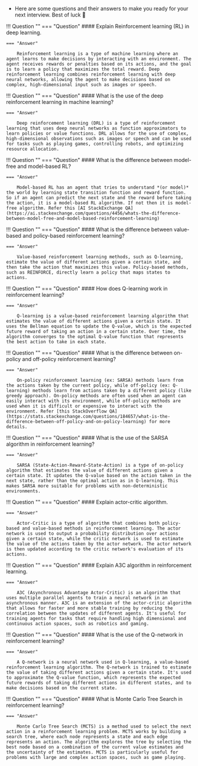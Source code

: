 
- Here are some questions and their answers to make you ready for your next interview. Best of luck :wave:
 
!!! Question ""
    === "Question"
        #### Explain Reinforcement learning (RL) in deep learning. 

    === "Answer"
        
        Reinforcement learning is a type of machine learning where an agent learns to make decisions by interacting with an environment. The agent receives rewards or penalties based on its actions, and the goal is to learn a policy that maximizes the total reward. Deep reinforcement learning combines reinforcement learning with deep neural networks, allowing the agent to make decisions based on complex, high-dimensional input such as images or speech.

!!! Question ""
    === "Question"
        #### What is the use of the deep reinforcement learning in machine learning?

    === "Answer"
        
        Deep reinforcement learning (DRL) is a type of reinforcement learning that uses deep neural networks as function approximators to learn policies or value functions. DRL allows for the use of complex, high-dimensional observations such as images or speech and can be used for tasks such as playing games, controlling robots, and optimizing resource allocation.

!!! Question ""
    === "Question"
        #### What is the difference between model-free and model-based RL?

    === "Answer"

        Model-based RL has an agent that tries to understand *(or model)* the world by learning state transition function and reward function. So if an agent can predict the next state and the reward before taking the action, it is a model-based RL algorithm. If not then it is model-free algorithm. Refer this [AI StackExchange QA](https://ai.stackexchange.com/questions/4456/whats-the-difference-between-model-free-and-model-based-reinforcement-learning)

!!! Question ""
    === "Question"
        #### What is the difference between value-based and policy-based reinforcement learning?

    === "Answer"
        
        Value-based reinforcement learning methods, such as Q-learning, estimate the value of different actions given a certain state, and then take the action that maximizes this value. Policy-based methods, such as REINFORCE, directly learn a policy that maps states to actions.

!!! Question ""
    === "Question"
        #### How does Q-learning work in reinforcement learning?

    === "Answer"
        
        Q-learning is a value-based reinforcement learning algorithm that estimates the value of different actions given a certain state. It uses the Bellman equation to update the Q-value, which is the expected future reward of taking an action in a certain state. Over time, the algorithm converges to the optimal Q-value function that represents the best action to take in each state.

!!! Question ""
    === "Question"
        #### What is the difference between on-policy and off-policy reinforcement learning?

    === "Answer"
        
        On-policy reinforcement learning (ex: SARSA) methods learn from the actions taken by the current policy, while off-policy (ex: Q-learning) methods learn from actions taken by a different policy (like greedy approach). On-policy methods are often used when an agent can easily interact with its environment, while off-policy methods are used when it is difficult or expensive to interact with the environment. Refer [this StackOverflow QA](https://stats.stackexchange.com/questions/184657/what-is-the-difference-between-off-policy-and-on-policy-learning) for more details.

!!! Question ""
    === "Question"
        #### What is the use of the SARSA algorithm in reinforcement learning?

    === "Answer"
        
        SARSA (State-Action-Reward-State-Action) is a type of on-policy algorithm that estimates the value of different actions given a certain state. It updates the Q-value based on the action taken in the next state, rather than the optimal action as in Q-learning. This makes SARSA more suitable for problems with non-deterministic environments.

!!! Question ""
    === "Question"
        #### Explain actor-critic algorithm.

    === "Answer"
        
        Actor-Critic is a type of algorithm that combines both policy-based and value-based methods in reinforcement learning. The actor network is used to output a probability distribution over actions given a certain state, while the critic network is used to estimate the value of the actions taken by the actor network. The actor network is then updated according to the critic network's evaluation of its actions.

!!! Question ""
    === "Question"
        #### Explain A3C algorithm in reinforcement learning.

    === "Answer"
        
        A3C (Asynchronous Advantage Actor-Critic) is an algorithm that uses multiple parallel agents to train a neural network in an asynchronous manner. A3C is an extension of the actor-critic algorithm that allows for faster and more stable training by reducing the correlation between the updates of different agents. It's useful for training agents for tasks that require handling high dimensional and continuous action spaces, such as robotics and gaming.


!!! Question ""
    === "Question"
        #### What is the use of the Q-network in reinforcement learning?

    === "Answer"
        
        A Q-network is a neural network used in Q-learning, a value-based reinforcement learning algorithm. The Q-network is trained to estimate the value of taking different actions given a certain state. It's used to approximate the Q-value function, which represents the expected future rewards of taking different actions in different states, and to make decisions based on the current state.

!!! Question ""
    === "Question"
        #### What is Monte Carlo Tree Search in reinforcement learning?

    === "Answer"
        
        Monte Carlo Tree Search (MCTS) is a method used to select the next action in a reinforcement learning problem. MCTS works by building a search tree, where each node represents a state and each edge represents an action. The algorithm explores the tree by selecting the best node based on a combination of the current value estimates and the uncertainty of the estimates. MCTS is particularly useful for problems with large and complex action spaces, such as game playing.